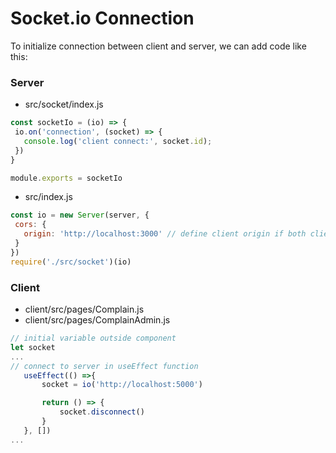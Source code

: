 # Socket.io Connection

To initialize connection between client and server, we can add code like this:


### Server
* src/socket/index.js
```javascript
const socketIo = (io) => {
 io.on('connection', (socket) => {
   console.log('client connect:', socket.id);
 })
}

module.exports = socketIo
```

* src/index.js
```javascript
const io = new Server(server, {
 cors: {
   origin: 'http://localhost:3000' // define client origin if both client and server have different origin
 }
})
require('./src/socket')(io)
```


### Client
* client/src/pages/Complain.js
* client/src/pages/ComplainAdmin.js
```javascript
// initial variable outside component
let socket
...
// connect to server in useEffect function
   useEffect(() =>{
       socket = io('http://localhost:5000')

       return () => {
           socket.disconnect()
       }
   }, [])
...

```